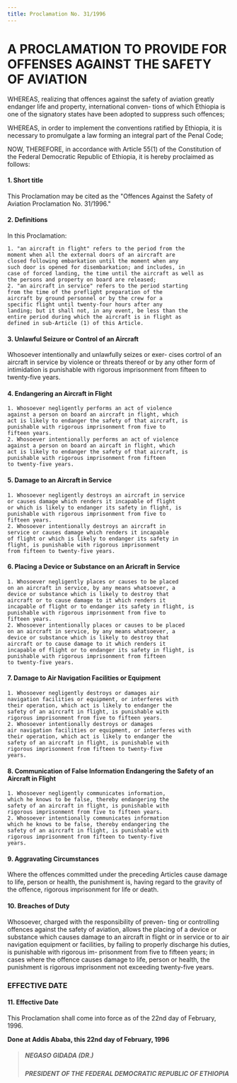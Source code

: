 ```yaml
---
title: Proclamation No. 31/1996
---
```


# A PROCLAMATION TO PROVIDE FOR OFFENSES AGAINST THE SAFETY OF AVIATION

WHEREAS, realizing that offences against the safety of
aviation greatly endanger life and property, international conven-
tions of which Ethiopia is one of the signatory states have been
adopted to suppress such offences;

WHEREAS, in order to implement the conventions
ratified by Ethiopia, it is necessary to promulgate a law forming
an integral part of the Penal Code;

NOW, THEREFORE, in accordance with Article 55(1) of
the Constitution of the Federal Democratic Republic of Ethiopia,
it is hereby proclaimed as follows:

#### 1. Short title

This Proclamation may be cited as the "Offences Against the
Safety of Aviation Proclamation No. 31/1996."

#### 2. Definitions

In this Proclamation:

    1. "an aircraft in flight" refers to the period from the
    moment when all the external doors of an aircraft are
    closed following embarkation until the moment when any
    such door is opened for disembarkation; and includes, in
    case of forced landing, the time until the aircraft as well as
    the persons and property on board are released;
    2. "an aircraft in service" refers to the period starting
    from the time of the preflight preparation of the
    aircraft by ground personnel or by the crew for a
    specific flight until twenty-four hours after any
    landing; but it shall not, in any event, be less than the
    entire period during which the aircraft is in flight as
    defined in sub-Article (1) of this Article.

#### 3. Unlawful Seizure or Control of an Aircraft

Whosoever intentionally and unlawfully seizes or exer-
cises cortrol of an aircraft in service by violence or threats
thereof or by any other form of intimidation is punishable
with rigorous imprisonment from fifteen to twenty-five
years.

#### 4. Endangering an Aircraft in Flight

    1. Whosoever negligently performs an act of violence
    against a person on board an aircraft in flight, which
    act is likely to endanger the safety of that aircraft, is
    punishable with rigorous imprisonment from five to
    fifteen years.
    2. Whosoever intentionally performs an act of violence
    against a person on board an aircaft in flight, which
    act is likely to endanger the safety of that aircraft, is
    punishable with rigorous imprisonment from fifteen
    to twenty-five years.

#### 5. Damage to an Aircraft in Service

    1. Whosoever negligently destroys an aircraft in service
    or causes damage which renders it incapable of flight
    or which is likely to endanger its safety in flight, is
    punishable with rigorous imprisonment from five to
    fifteen years.
    2. Whosoever intentionally destroys an aircraft in
    service or causes damage which renders it incapable
    of flight or which is likely to endanger its safety in
    flight, is punishable with rigorous imprisonment
    from fifteen to twenty-five years.

#### 6. Placing a Device or Substance on an Aricraft in Service

    1. Whosoever negligently places or causes to be placed
    on an aircraft in service, by any means whatsoever, a
    device or substance which is likely to destroy that
    aircraft or to cause damage to it which renders it
    incapable of flight or to endanger its safety in flight, is
    punishable with rigorous imprisonment from five to
    fifteen years.
    2. Whosoever intentionally places or causes to be placed
    on an aircraft in service, by any means whatsoever, a
    device or substance which is likely to destroy that
    aircraft or to cause damage to it which renders it
    incapable of flight or to endanger its safety in flight, is
    punishable with rigorous imprisonment from fifteen
    to twenty-five years.

#### 7. Damage to Air Navigation Facilities or Equipment

    1. Whosoever negligently destroys or damages air
    navigation facilities or equipment, or interferes with
    their operation, which act is likely to endanger the
    safety of an aircraft in flight, is punishable with
    rigorous imprisonment from five to fifteen years.
    2. Whosoever intentionally destroys or damages
    air navigation facilities or equipment, or interferes with
    their operation, which act is likely to endanger the
    safety of an aircraft in flight, is punishable with
    rigorous imprisonment from fifteen to twenty-five
    years.

#### 8. Communication of False Information Endangering the Safety of an Aircraft in Flight

    1. Whosoever negligently communicates information,
    which he knows to be false, thereby endangering the
    safety of an aircraft in flight, is punishable with
    rigorous imprisonment from five to fifteen years.
    2. Whosoever intentionally communicates information
    which he knows to be false, thereby endangering the
    safety of an aircraft in flight, is punishable with
    rigorous imprisonment from fifteen to twenty-five
    years.

#### 9. Aggravating Circumstances

Where the offences committed under the preceding
Articles cause damage to life, person or health, the
punishment is, having regard to the gravity of the offence,
rigorous imprisonment for life or death.

#### 10. Breaches of Duty

Whosoever, charged with the responsibility of preven-
ting or controlling offences against the safety of aviation,
allows the placing of a device or substance which causes
damage to an aircraft in flight or in service or to air
navigation equipment or facilities, by failing to properly
discharge his duties, is punishable with rigorous im-
prisonment from five to fifteen years; in cases where the
offence causes damage to life, person or health, the
punishment is rigorous imprisonment not exceeding
twenty-five years.

### EFFECTIVE DATE

#### 11. Effective Date

This Proclamation shall come into force as of the 22nd day of February, 1996.

**Done at Addis Ababa, this 22nd day of February, 1996**

> ##### NEGASO GIDADA (DR.)
>
> ##### PRESIDENT OF THE FEDERAL DEMOCRATIC REPUBLIC OF ETHIOΡΙΑ